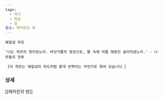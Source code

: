```yaml
---
tags:
  - 악기
  - 하늘
  - 달
장소: 매저린의 방
---
```


```
해질녘 하프

'나는 하프의 현이었노라. 바닷거품의 형상으로, 물 속에 아홉 해동안 숨어지냈노라.' - 나무들의 전투

 [이 하프는 해질녘의 파도처럼 붉게 반짝이는 무언가로 묶여 있습니다.]
```





### 상세


[[매저린의 방]]